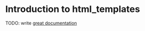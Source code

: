 # Introduction to html_templates

TODO: write [great documentation](http://jacobian.org/writing/what-to-write/)
